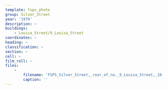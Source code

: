 ```yaml
---
template: fsps_photo
group: Silver_Street
year: '1979'
description: ~
buildings:
    - Louisa_Street/9_Louisa_Street
coordinates: ~
heading: ~
classification: ~
section: ~
cell: ~
film_roll: ~
files:
    -
        filename: 'FSPS_Silver_Street,_rear_of_no._9_Louisa_Street,_16-1-A_1979.png'
        caption: ''
---
```

